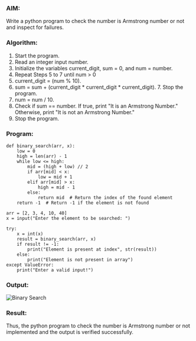 ### AIM: 
Write a python program to check the number is Armstrong number or not and inspect for failures.

### Algorithm:

1.  Start the program.
2.	Read an integer input number.
3.	Initialize the variables current_digit, sum = 0, and num = number.
4.	Repeat Steps 5 to 7 until num > 0
5.	current_digit = (num % 10).
6.	sum = sum + (current_digit * current_digit * current_digit). 7. Stop the program.
7.	num = num / 10.
8.	Check if sum == number. If true, print "It is an Armstrong Number." Otherwise, print "It is not an Armstrong Number."
9.	Stop the program.

### Program:
```
def binary_search(arr, x): 
    low = 0 
    high = len(arr) - 1 
    while low <= high: 
        mid = (high + low) // 2 
        if arr[mid] < x: 
            low = mid + 1 
        elif arr[mid] > x: 
            high = mid - 1 
        else: 
            return mid  # Return the index of the found element
    return -1  # Return -1 if the element is not found

arr = [2, 3, 4, 10, 40] 
x = input("Enter the element to be searched: ") 

try: 
    x = int(x) 
    result = binary_search(arr, x) 
    if result != -1: 
        print("Element is present at index", str(result)) 
    else: 
        print("Element is not present in array") 
except ValueError: 
    print("Enter a valid input!")
```

### Output:

![Binary Search](https://github.com/user-attachments/assets/dd954bb4-9ec6-409c-9c45-a6197692d0e3)










### Result:
Thus, the python program to check the number is Armstrong number or not implemented and the output is verified successfully.

